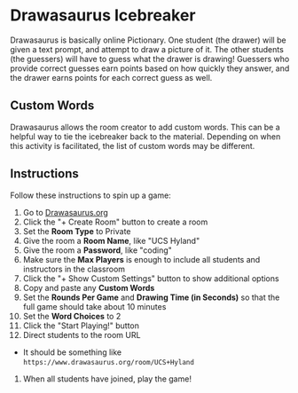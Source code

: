# Drawasaurus Icebreaker
Drawasaurus is basically online Pictionary. One student (the drawer) will be given a text prompt, and attempt to draw a picture of it. The other students (the guessers) will have to guess what the drawer is drawing! Guessers who provide correct guesses earn points based on how quickly they answer, and the drawer earns points for each correct guess as well.

## Custom Words
Drawasaurus allows the room creator to add custom words. This can be a helpful way to tie the icebreaker back to the material. Depending on when this activity is facilitated, the list of custom words may be different.

## Instructions
Follow these instructions to spin up a game:

1. Go to [Drawasaurus.org](https://drawasaurus.org/)
1. Click the "+ Create Room" button to create a room
1. Set the **Room Type** to Private
1. Give the room a **Room Name**, like "UCS Hyland"
1. Give the room a **Password**, like "coding"
1. Make sure the **Max Players** is enough to include all students and instructors in the classroom
1. Click the "+ Show Custom Settings" button to show additional options
1. Copy and paste any **Custom Words**
1. Set the **Rounds Per Game** and **Drawing Time (in Seconds)** so that the full game should take about 10 minutes
1. Set the **Word Choices** to 2
1. Click the "Start Playing!" button
1. Direct students to the room URL
  - It should be something like `https://www.drawasaurus.org/room/UCS+Hyland`
1. When all students have joined, play the game!
